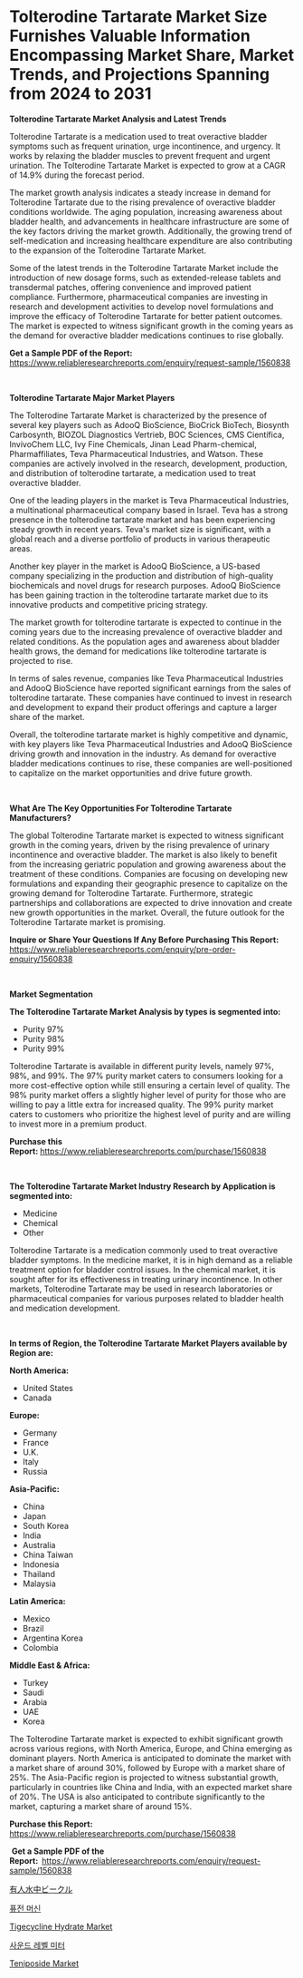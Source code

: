 <p><h1>Tolterodine Tartarate Market Size Furnishes Valuable Information Encompassing Market Share, Market Trends, and Projections Spanning from 2024 to 2031</h1></p><p><strong>Tolterodine Tartarate Market Analysis and Latest Trends</strong></p>
<p><p>Tolterodine Tartarate is a medication used to treat overactive bladder symptoms such as frequent urination, urge incontinence, and urgency. It works by relaxing the bladder muscles to prevent frequent and urgent urination. The Tolterodine Tartarate Market is expected to grow at a CAGR of 14.9% during the forecast period.</p><p>The market growth analysis indicates a steady increase in demand for Tolterodine Tartarate due to the rising prevalence of overactive bladder conditions worldwide. The aging population, increasing awareness about bladder health, and advancements in healthcare infrastructure are some of the key factors driving the market growth. Additionally, the growing trend of self-medication and increasing healthcare expenditure are also contributing to the expansion of the Tolterodine Tartarate Market.</p><p>Some of the latest trends in the Tolterodine Tartarate Market include the introduction of new dosage forms, such as extended-release tablets and transdermal patches, offering convenience and improved patient compliance. Furthermore, pharmaceutical companies are investing in research and development activities to develop novel formulations and improve the efficacy of Tolterodine Tartarate for better patient outcomes. The market is expected to witness significant growth in the coming years as the demand for overactive bladder medications continues to rise globally.</p></p>
<p><strong>Get a Sample PDF of the Report:&nbsp;</strong> <a href="https://www.reliableresearchreports.com/enquiry/request-sample/1560838">https://www.reliableresearchreports.com/enquiry/request-sample/1560838</a></p>
<p>&nbsp;</p>
<p><strong>Tolterodine Tartarate Major Market Players</strong></p>
<p><p>The Tolterodine Tartarate Market is characterized by the presence of several key players such as AdooQ BioScience, BioCrick BioTech, Biosynth Carbosynth, BIOZOL Diagnostics Vertrieb, BOC Sciences, CMS Científica, InvivoChem LLC, Ivy Fine Chemicals, Jinan Lead Pharm-chemical, Pharmaffiliates, Teva Pharmaceutical Industries, and Watson. These companies are actively involved in the research, development, production, and distribution of tolterodine tartarate, a medication used to treat overactive bladder.</p><p>One of the leading players in the market is Teva Pharmaceutical Industries, a multinational pharmaceutical company based in Israel. Teva has a strong presence in the tolterodine tartarate market and has been experiencing steady growth in recent years. Teva's market size is significant, with a global reach and a diverse portfolio of products in various therapeutic areas.</p><p>Another key player in the market is AdooQ BioScience, a US-based company specializing in the production and distribution of high-quality biochemicals and novel drugs for research purposes. AdooQ BioScience has been gaining traction in the tolterodine tartarate market due to its innovative products and competitive pricing strategy.</p><p>The market growth for tolterodine tartarate is expected to continue in the coming years due to the increasing prevalence of overactive bladder and related conditions. As the population ages and awareness about bladder health grows, the demand for medications like tolterodine tartarate is projected to rise.</p><p>In terms of sales revenue, companies like Teva Pharmaceutical Industries and AdooQ BioScience have reported significant earnings from the sales of tolterodine tartarate. These companies have continued to invest in research and development to expand their product offerings and capture a larger share of the market.</p><p>Overall, the tolterodine tartarate market is highly competitive and dynamic, with key players like Teva Pharmaceutical Industries and AdooQ BioScience driving growth and innovation in the industry. As demand for overactive bladder medications continues to rise, these companies are well-positioned to capitalize on the market opportunities and drive future growth.</p></p>
<p>&nbsp;</p>
<p><strong>What Are The Key Opportunities For Tolterodine Tartarate Manufacturers?</strong></p>
<p><p>The global Tolterodine Tartarate market is expected to witness significant growth in the coming years, driven by the rising prevalence of urinary incontinence and overactive bladder. The market is also likely to benefit from the increasing geriatric population and growing awareness about the treatment of these conditions. Companies are focusing on developing new formulations and expanding their geographic presence to capitalize on the growing demand for Tolterodine Tartarate. Furthermore, strategic partnerships and collaborations are expected to drive innovation and create new growth opportunities in the market. Overall, the future outlook for the Tolterodine Tartarate market is promising.</p></p>
<p><strong>Inquire or Share Your Questions If Any Before Purchasing This Report:</strong> <a href="https://www.reliableresearchreports.com/enquiry/pre-order-enquiry/1560838">https://www.reliableresearchreports.com/enquiry/pre-order-enquiry/1560838</a></p>
<p>&nbsp;</p>
<p><strong>Market Segmentation</strong></p>
<p><strong>The Tolterodine Tartarate Market Analysis by types is segmented into:</strong></p>
<p><ul><li>Purity 97%</li><li>Purity 98%</li><li>Purity 99%</li></ul></p>
<p><p>Tolterodine Tartarate is available in different purity levels, namely 97%, 98%, and 99%. The 97% purity market caters to consumers looking for a more cost-effective option while still ensuring a certain level of quality. The 98% purity market offers a slightly higher level of purity for those who are willing to pay a little extra for increased quality. The 99% purity market caters to customers who prioritize the highest level of purity and are willing to invest more in a premium product.</p></p>
<p><strong>Purchase this Report:&nbsp;</strong><a href="https://www.reliableresearchreports.com/purchase/1560838">https://www.reliableresearchreports.com/purchase/1560838</a></p>
<p>&nbsp;</p>
<p><strong>The Tolterodine Tartarate Market Industry Research by Application is segmented into:</strong></p>
<p><ul><li>Medicine</li><li>Chemical</li><li>Other</li></ul></p>
<p><p>Tolterodine Tartarate is a medication commonly used to treat overactive bladder symptoms. In the medicine market, it is in high demand as a reliable treatment option for bladder control issues. In the chemical market, it is sought after for its effectiveness in treating urinary incontinence. In other markets, Tolterodine Tartarate may be used in research laboratories or pharmaceutical companies for various purposes related to bladder health and medication development.</p></p>
<p>&nbsp;</p>
<p><strong>In terms of Region, the Tolterodine Tartarate Market Players available by Region are:</strong></p>
<p>
    <p> <strong> North America: </strong>
        <ul>
            <li>United States</li>
            <li>Canada</li>
        </ul>
        </p> 
    <p> <strong> Europe: </strong>
        <ul>
            <li>Germany</li>
            <li>France</li>
            <li>U.K.</li>
            <li>Italy</li>
            <li>Russia</li>
        </ul>
        </p> 
    <p> <strong> Asia-Pacific: </strong>
        <ul>
            <li>China</li>
            <li>Japan</li>
            <li>South Korea</li>
            <li>India</li>
            <li>Australia</li>
            <li>China Taiwan</li>
            <li>Indonesia</li>
            <li>Thailand</li>
            <li>Malaysia</li>
        </ul>
        </p> 
    <p> <strong> Latin America: </strong>
        <ul>
            <li>Mexico</li>
            <li>Brazil</li>
            <li>Argentina Korea</li>
            <li>Colombia</li>
        </ul>
        </p> 
    <p> <strong> Middle East & Africa: </strong>
        <ul>
            <li>Turkey</li>
            <li>Saudi</li>
            <li>Arabia</li>
            <li>UAE</li>
            <li>Korea</li>
        </ul>
    </p>
    </p>
<p><p>The Tolterodine Tartarate market is expected to exhibit significant growth across various regions, with North America, Europe, and China emerging as dominant players. North America is anticipated to dominate the market with a market share of around 30%, followed by Europe with a market share of 25%. The Asia-Pacific region is projected to witness substantial growth, particularly in countries like China and India, with an expected market share of 20%. The USA is also anticipated to contribute significantly to the market, capturing a market share of around 15%.</p></p>
<p><strong>Purchase this Report: </strong><a href="https://www.reliableresearchreports.com/purchase/1560838">https://www.reliableresearchreports.com/purchase/1560838</a></p>
<p>&nbsp;<strong>Get a Sample PDF of the Report:&nbsp;&nbsp;</strong><a href="https://www.reliableresearchreports.com/enquiry/request-sample/1560838">https://www.reliableresearchreports.com/enquiry/request-sample/1560838</a></p>
<p><strong></strong></p>
<p><p><a href="https://github.com/efcvopdgkdx128/Market-Research-Report-List-1/blob/main/3303029190363.md">有人水中ビークル</a></p><p><a href="https://github.com/fredrickeglers/Market-Research-Report-List-1/blob/main/6933063190239.md">퓨전 머신</a></p><p><a href="https://github.com/derrinmiltonellis35gcl/Market-Research-Report-List-1/blob/main/tigecycline-hydrate-market.md">Tigecycline Hydrate Market</a></p><p><a href="https://github.com/bunxhcci35271755/Market-Research-Report-List-1/blob/main/6031885190238.md">사운드 레벨 미터</a></p><p><a href="https://github.com/Chiragrp22/Market-Research-Report-List-3/blob/main/teniposide-market.md">Teniposide Market</a></p></p>